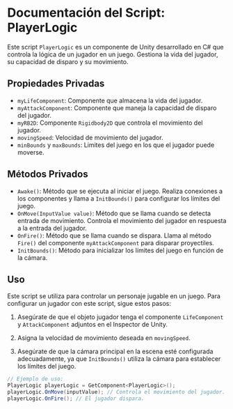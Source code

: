 # Documentación del Script: PlayerLogic

Este script `PlayerLogic` es un componente de Unity desarrollado en C# que controla la lógica de un jugador en un juego. Gestiona la vida del jugador, su capacidad de disparo y su movimiento.

## Propiedades Privadas

- `myLifeComponent`: Componente que almacena la vida del jugador.
- `myAttackComponent`: Componente que maneja la capacidad de disparo del jugador.
- `myRB2D`: Componente `Rigidbody2D` que controla el movimiento del jugador.
- `movingSpeed`: Velocidad de movimiento del jugador.
- `minBounds` y `maxBounds`: Limites del juego en los que el jugador puede moverse.

## Métodos Privados

- `Awake()`: Método que se ejecuta al iniciar el juego. Realiza conexiones a los componentes y llama a `InitBounds()` para configurar los límites del juego.
- `OnMove(InputValue value)`: Método que se llama cuando se detecta entrada de movimiento. Controla el movimiento del jugador en respuesta a la entrada del jugador.
- `OnFire()`: Método que se llama cuando se dispara. Llama al método `Fire()` del componente `myAttackComponent` para disparar proyectiles.
- `InitBounds()`: Método para inicializar los límites del juego en función de la cámara.

## Uso

Este script se utiliza para controlar un personaje jugable en un juego. Para configurar un jugador con este script, sigue estos pasos:

1. Asegúrate de que el objeto jugador tenga el componente `LifeComponent` y `AttackComponent` adjuntos en el Inspector de Unity.

2. Asigna la velocidad de movimiento deseada en `movingSpeed`.

3. Asegúrate de que la cámara principal en la escena esté configurada adecuadamente, ya que `InitBounds()` utiliza la cámara para establecer los límites del juego.

```csharp
// Ejemplo de uso:
PlayerLogic playerLogic = GetComponent<PlayerLogic>();
playerLogic.OnMove(inputValue); // Controla el movimiento del jugador.
playerLogic.OnFire(); // El jugador dispara.
